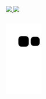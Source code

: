 <div>
  <a href="https://github.com/CaioRovetta15">
  <img height="180em" src="https://github-readme-stats.vercel.app/api?username=CaioRovetta15&show_icons=true&theme=dracula&include_all_commits=true&count_private=true"/>
  <img height="180em" src="https://github-readme-stats.vercel.app/api/top-langs/?username=CaioRovetta15&layout=compact&langs_count=7&theme=radical"/>

</div> 
  
## 
  
<div>
  
  ![Snake animation](https://github.com/CaioRovetta15/CaioRovetta15/blob/output/github-contribution-grid-snake.svg)
</div>
